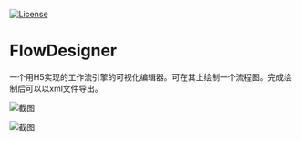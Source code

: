 [![License](https://img.shields.io/badge/license-anti996-green.svg)](https://github.com/wanlinus/Anti996-License/blob/master/LICENSE)

FlowDesigner
===
一个用H5实现的工作流引擎的可视化编辑器。可在其上绘制一个流程图。完成绘制后可以以xml文件导出。

![截图](https://github.com/xiaoke1256/FlowDesigner/blob/master/imgAndDoc/img/food_product_flow_small.jpg)

![截图](https://github.com/xiaoke1256/FlowDesigner/blob/master/imgAndDoc/img/output_small.jpg)
